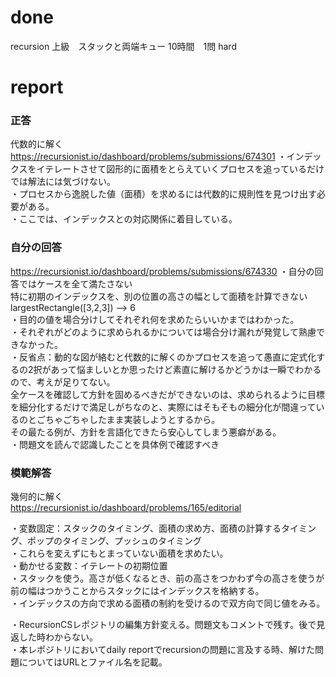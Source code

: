 # done
recursion 上級　スタックと両端キュー 10時間　1問 hard</br>

# report
### 正答</br>
代数的に解く</br>
https://recursionist.io/dashboard/problems/submissions/674301
・インデックスをイテレートさせて図形的に面積をとらえていくプロセスを追っているだけでは解法には気づけない。</br>
・プロセスから逸脱した値（面積）を求めるには代数的に規則性を見つけ出す必要がある。</br>
・ここでは、インデックスとの対応関係に着目している。</br>

### 自分の回答</br>
https://recursionist.io/dashboard/problems/submissions/674330
・自分の回答ではケースを全て満たさない</br>
特に初期のインデックスを、別の位置の高さの幅として面積を計算できない　largestRectangle([3,2,3]) --> 6</br>
・目的の値を場合分けしてそれぞれ何を求めたらいいかまではわかった。</br>
・それぞれがどのように求められるかについては場合分け漏れが発覚して熟慮できなかった。</br>
・反省点：動的な図が絡むと代数的に解くのかプロセスを追って愚直に定式化するの2択があって悩ましいとか思ったけど素直に解けるかどうかは一瞬でわかるので、考えが足りてない。</br>
全ケースを確認して方針を固めるべきだができないのは、求められるように目標を細分化するだけで満足しがちなのと、実際にはそもそもの細分化が間違っているのとごちゃごちゃしたまま実装しようとするから。</br>
その最たる例が、方針を言語化できたら安心してしまう悪癖がある。</br>
・問題文を読んで認識したことを具体例で確認すべき</br>

### 模範解答</br>
幾何的に解く</br>
https://recursionist.io/dashboard/problems/165/editorial

・変数固定：スタックのタイミング、面積の求め方、面積の計算するタイミング、ポップのタイミング、プッシュのタイミング</br>
・これらを変えずにもとまっていない面積を求めたい。</br>
・動かせる変数：イテレートの初期位置</br>
・スタックを使う。高さが低くなるとき、前の高さをつかわず今の高さを使うが前の幅はつかうことからスタックにはインデックスを格納する。</br>
・インデックスの方向で求める面積の制約を受けるので双方向で同じ値をみる。</br>


・RecursionCSレポジトリの編集方針変える。問題文もコメントで残す。後で見返した時わからない。</br>
・本レポジトリにおいてdaily reportでrecursionの問題に言及する時、解けた問題についてはURLとファイル名を記載。</br>
